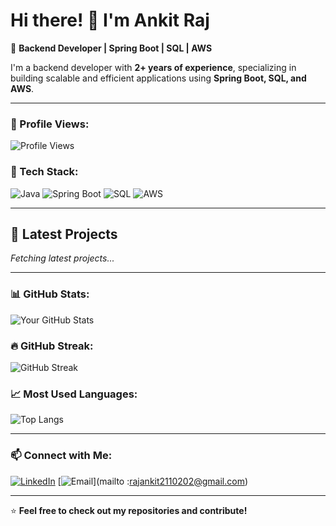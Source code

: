 # Hi there! 👋 I'm Ankit Raj 

🚀 **Backend Developer | Spring Boot | SQL | AWS**

I'm a backend developer with **2+ years of experience**, specializing in building scalable and efficient applications using **Spring Boot, SQL, and AWS**.

---
### 👀 Profile Views:
![Profile Views](https://komarev.com/ghpvc/?username=Ankit-raj2110203&color=blue)

### 🚀 Tech Stack:
![Java](https://img.shields.io/badge/Java-ED8B00?style=for-the-badge&logo=java&logoColor=white)
![Spring Boot](https://img.shields.io/badge/Spring%20Boot-6DB33F?style=for-the-badge&logo=spring-boot&logoColor=white)
![SQL](https://img.shields.io/badge/SQL-4479A1?style=for-the-badge&logo=postgresql&logoColor=white)
![AWS](https://img.shields.io/badge/AWS-FF9900?style=for-the-badge&logo=amazon-aws&logoColor=white)


---
## 🚀 Latest Projects  
<!-- PROJECTS START -->
*Fetching latest projects...*
<!-- PROJECTS END -->

---


### 📊 GitHub Stats:
![Your GitHub Stats](https://github-readme-stats.vercel.app/api?username=Ankit-raj2110203&show_icons=true&theme=dark)

### 🔥 GitHub Streak:
![GitHub Streak](https://streak-stats.demolab.com?user=Ankit-raj2110203&theme=dark)

### 📈 Most Used Languages:
![Top Langs](https://github-readme-stats.vercel.app/api/top-langs/?username=Ankit-raj2110203&layout=compact&theme=dark)

---

### 📫 Connect with Me:
[![LinkedIn](https://img.shields.io/badge/LinkedIn-blue?style=for-the-badge&logo=linkedin)]([https://www.linkedin.com/in/ankit-raj-3b402917a/)
[![Email](https://img.shields.io/badge/Email-D14836?style=for-the-badge&logo=gmail&logoColor=white)](mailto :rajankit2110202@gmail.com)

---

⭐ **Feel free to check out my repositories and contribute!**
